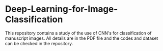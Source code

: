 # Deep-Learning-for-Image-Classification
This repository contains a study of the use of CNN's for classification of manuscript images. All details are in the PDF file and the codes and dataset can be checked in the repository.

